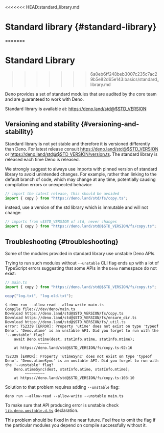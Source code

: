 <<<<<<< HEAD:standard_library.md
# Standard library {#standard-library}
=======
# Standard Library
>>>>>>> 6a0eb6ff248beb3007c235c7ac29b5e82d65e143:basics/standard_library.md

Deno provides a set of standard modules that are audited by the core team and
are guaranteed to work with Deno.

Standard library is available at: https://deno.land/std@$STD_VERSION

## Versioning and stability {#versioning-and-stability}

Standard library is not yet stable and therefore it is versioned differently
than Deno. For latest release consult https://deno.land/std@$STD_VERSION or
https://deno.land/std@$STD_VERSION/version.ts. The standard library is released
each time Deno is released.

We strongly suggest to always use imports with pinned version of standard
library to avoid unintended changes. For example, rather than linking to the
default branch of code, which may change at any time, potentially causing
compilation errors or unexpected behavior:

```typescript
// import the latest release, this should be avoided
import { copy } from "https://deno.land/std/fs/copy.ts";
```

instead, use a version of the std library which is immutable and will not
change:

```typescript
// imports from v$STD_VERSION of std, never changes
import { copy } from "https://deno.land/std@$STD_VERSION/fs/copy.ts";
```

## Troubleshooting {#troubleshooting}

Some of the modules provided in standard library use unstable Deno APIs.

Trying to run such modules without `--unstable` CLI flag ends up with a lot of
TypeScript errors suggesting that some APIs in the `Deno` namespace do not
exist:

```typescript
// main.ts
import { copy } from "https://deno.land/std@$STD_VERSION/fs/copy.ts";

copy("log.txt", "log-old.txt");
```

```shell
$ deno run --allow-read --allow-write main.ts
Compile file:///dev/deno/main.ts
Download https://deno.land/std@$STD_VERSION/fs/copy.ts
Download https://deno.land/std@$STD_VERSION/fs/ensure_dir.ts
Download https://deno.land/std@$STD_VERSION/fs/_util.ts
error: TS2339 [ERROR]: Property 'utime' does not exist on type 'typeof Deno'. 'Deno.utime' is an unstable API. Did you forget to run with the '--unstable' flag?
    await Deno.utime(dest, statInfo.atime, statInfo.mtime);
               ~~~~~
    at https://deno.land/std@$STD_VERSION/fs/copy.ts:92:16

TS2339 [ERROR]: Property 'utimeSync' does not exist on type 'typeof Deno'. 'Deno.utimeSync' is an unstable API. Did you forget to run with the '--unstable' flag?
    Deno.utimeSync(dest, statInfo.atime, statInfo.mtime);
         ~~~~~~~~~
    at https://deno.land/std@$STD_VERSION/fs/copy.ts:103:10
```

Solution to that problem requires adding `--unstable` flag:

```shell
deno run --allow-read --allow-write --unstable main.ts
```

To make sure that API producing error is unstable check
[`lib.deno.unstable.d.ts`](https://github.com/denoland/deno/blob/$CLI_VERSION/cli/tsc/dts/lib.deno.unstable.d.ts)
declaration.

This problem should be fixed in the near future. Feel free to omit the flag if
the particular modules you depend on compile successfully without it.

